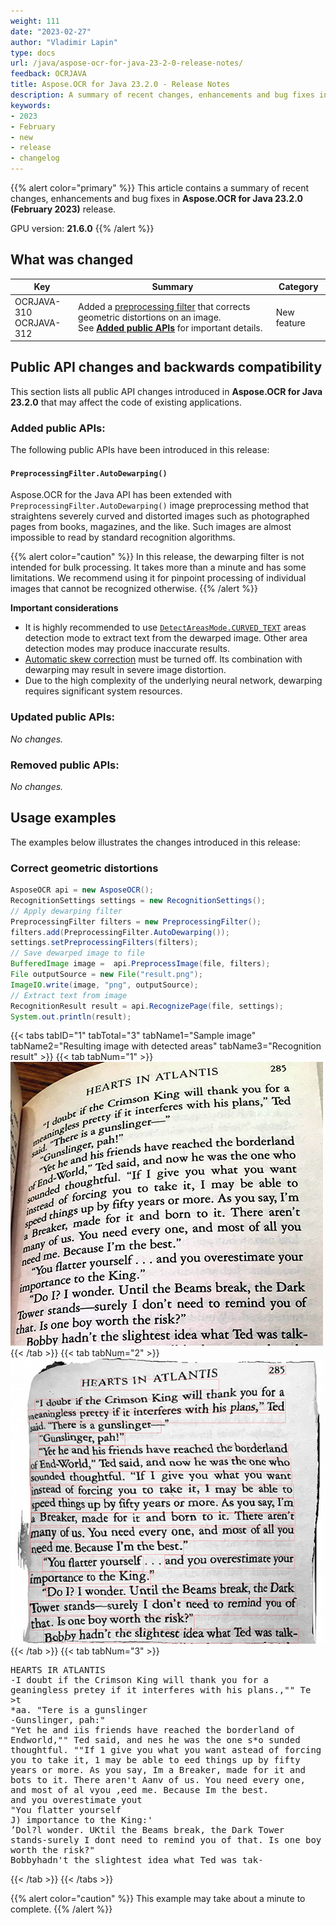 ```yaml
---
weight: 111
date: "2023-02-27"
author: "Vladimir Lapin"
type: docs
url: /java/aspose-ocr-for-java-23-2-0-release-notes/
feedback: OCRJAVA
title: Aspose.OCR for Java 23.2.0 - Release Notes
description: A summary of recent changes, enhancements and bug fixes in Aspose.OCR for Java 23.2.0 (February 2023) release.
keywords:
- 2023
- February
- new
- release
- changelog
---
```


{{% alert color="primary" %}}
This article contains a summary of recent changes, enhancements and bug fixes in **Aspose.OCR for Java 23.2.0 (February 2023)** release.

GPU version: **21.6.0**
{{% /alert %}}

## What was changed

Key | Summary | Category
--- | ------- | --------
OCRJAVA-310<br />OCRJAVA-312 | Added a [preprocessing filter](/ocr/java/dewarp/) that corrects geometric distortions on an image.<br />See [**Added public APIs**](#preprocessingfilterautodewarping) for important details. | New feature

## Public API changes and backwards compatibility

This section lists all public API changes introduced in **Aspose.OCR for Java 23.2.0** that may affect the code of existing applications.

### Added public APIs:

The following public APIs have been introduced in this release:

#### `PreprocessingFilter.AutoDewarping()`

Aspose.OCR for the Java API has been extended with `PreprocessingFilter.AutoDewarping()` image preprocessing method that straightens severely curved and distorted images such as photographed pages from books, magazines, and the like. Such images are almost impossible to read by standard recognition algorithms.

{{% alert color="caution" %}} 
In this release, the dewarping filter is not intended for bulk processing. It takes more than a minute and has some limitations.
We recommend using it for pinpoint processing of individual images that cannot be recognized otherwise.
{{% /alert %}}

**Important considerations**

- It is highly recommended to use [`DetectAreasMode.CURVED_TEXT`](/ocr/java/areas-detection/curved_text/) areas detection mode to extract text from the dewarped image. Other area detection modes may produce inaccurate results.
- [Automatic skew correction](/ocr/java/deskew/) must be turned off. Its combination with dewarping may result in severe image distortion.
- Due to the high complexity of the underlying neural network, dewarping requires significant system resources.

### Updated public APIs:

_No changes._

### Removed public APIs:

_No changes._

## Usage examples

The examples below illustrates the changes introduced in this release:

### Correct geometric distortions

```java
AsposeOCR api = new AsposeOCR();	
RecognitionSettings settings = new RecognitionSettings();
// Apply dewarping filter 
PreprocessingFilter filters = new PreprocessingFilter();
filters.add(PreprocessingFilter.AutoDewarping());
settings.setPreprocessingFilters(filters);
// Save dewarped image to file
BufferedImage image =  api.PreprocessImage(file, filters);
File outputSource = new File("result.png");
ImageIO.write(image, "png", outputSource);
// Extract text from image
RecognitionResult result = api.RecognizePage(file, settings);
System.out.println(result);
```

{{< tabs tabID="1" tabTotal="3" tabName1="Sample image" tabName2="Resulting image with detected areas" tabName3="Recognition result" >}}
{{< tab tabNum="1" >}}
![Original image](dewarp-from.png)
{{< /tab >}}
{{< tab tabNum="2" >}}
![Image after dewarping](dewarp-lines.png)
{{< /tab >}}
{{< tab tabNum="3" >}}
<pre style="white-space: pre-wrap;">
HEARTS IR ATLANTIS
-I doubt if the Crimson King will thank you for a geaningless pretey if it interferes with his plans.,"" Te >t
*aa. "Tere is a gunslinger
-Gunslinger, pah:"
"Yet he and iis friends have reached the borderland of Endworld,"" Ted said, and nes he was the one s*o sunded thoughtful. ""If 1 give you what you want astead of forcing you to take it, 1 may be able to eed things up by fifty years or more. As you say, Im a Breaker, made for it and bots to it. There aren't Aanv of us. You need every one, and most of al vyou ,eed me. Because Im the best.
and you overestimate yout
"You flatter yourself
J) importance to the King:'
’Dol?l wonder. UKtil the Beams break, the Dark Tower stands-surely I dont need to remind you of that. Is one boy worth the risk?"
Bobbyhadn't the slightest idea what Ted was tak-
</pre>
{{< /tab >}}
{{< /tabs >}}

{{% alert color="caution" %}} 
This example may take about a minute to complete.
{{% /alert %}}
